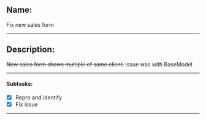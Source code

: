 ## Name:
Fix new sales form

---
## Description:
~~New sales form shows multiple of same client.~~
issue was with BaseModel

---
#### Subtasks:
- [x] Repro and identify
- [x] Fix issue

---
